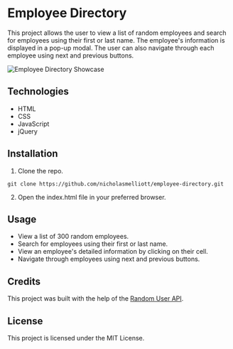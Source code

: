 # Employee Directory

This project allows the user to view a list of random employees and search for employees using their first or last name. The employee's information is displayed in a pop-up modal. The user can also navigate through each employee using next and previous buttons.

![Employee Directory Showcase](./EmployeeDirectoryExample.gif)

## Technologies
- HTML
- CSS
- JavaScript
- jQuery

## Installation
1. Clone the repo.
```
git clone https://github.com/nicholasmelliott/employee-directory.git
```
2. Open the index.html file in your preferred browser.

## Usage
- View a list of 300 random employees.
- Search for employees using their first or last name.
- View an employee's detailed information by clicking on their cell.
- Navigate through employees using next and previous buttons.

## Credits
This project was built with the help of the [Random User API](https://randomuser.me/).

## License
This project is licensed under the MIT License.
